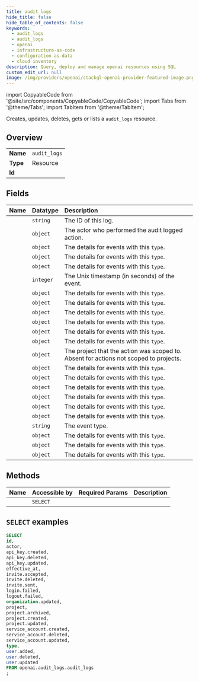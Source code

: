 ```yaml
---
title: audit_logs
hide_title: false
hide_table_of_contents: false
keywords:
  - audit_logs
  - audit_logs
  - openai
  - infrastructure-as-code
  - configuration-as-data
  - cloud inventory
description: Query, deploy and manage openai resources using SQL
custom_edit_url: null
image: /img/providers/openai/stackql-openai-provider-featured-image.png
---
```


import CopyableCode from '@site/src/components/CopyableCode/CopyableCode';
import Tabs from '@theme/Tabs';
import TabItem from '@theme/TabItem';

Creates, updates, deletes, gets or lists a <code>audit_logs</code> resource.

## Overview
<table><tbody>
<tr><td><b>Name</b></td><td><code>audit_logs</code></td></tr>
<tr><td><b>Type</b></td><td>Resource</td></tr>
<tr><td><b>Id</b></td><td><CopyableCode code="openai.audit_logs.audit_logs" /></td></tr>
</tbody></table>

## Fields
| Name | Datatype | Description |
|:-----|:---------|:------------|
| <CopyableCode code="id" /> | `string` | The ID of this log. |
| <CopyableCode code="actor" /> | `object` | The actor who performed the audit logged action. |
| <CopyableCode code="api_key.created" /> | `object` | The details for events with this `type`. |
| <CopyableCode code="api_key.deleted" /> | `object` | The details for events with this `type`. |
| <CopyableCode code="api_key.updated" /> | `object` | The details for events with this `type`. |
| <CopyableCode code="effective_at" /> | `integer` | The Unix timestamp (in seconds) of the event. |
| <CopyableCode code="invite.accepted" /> | `object` | The details for events with this `type`. |
| <CopyableCode code="invite.deleted" /> | `object` | The details for events with this `type`. |
| <CopyableCode code="invite.sent" /> | `object` | The details for events with this `type`. |
| <CopyableCode code="login.failed" /> | `object` | The details for events with this `type`. |
| <CopyableCode code="logout.failed" /> | `object` | The details for events with this `type`. |
| <CopyableCode code="organization.updated" /> | `object` | The details for events with this `type`. |
| <CopyableCode code="project" /> | `object` | The project that the action was scoped to. Absent for actions not scoped to projects. |
| <CopyableCode code="project.archived" /> | `object` | The details for events with this `type`. |
| <CopyableCode code="project.created" /> | `object` | The details for events with this `type`. |
| <CopyableCode code="project.updated" /> | `object` | The details for events with this `type`. |
| <CopyableCode code="service_account.created" /> | `object` | The details for events with this `type`. |
| <CopyableCode code="service_account.deleted" /> | `object` | The details for events with this `type`. |
| <CopyableCode code="service_account.updated" /> | `object` | The details for events with this `type`. |
| <CopyableCode code="type" /> | `string` | The event type. |
| <CopyableCode code="user.added" /> | `object` | The details for events with this `type`. |
| <CopyableCode code="user.deleted" /> | `object` | The details for events with this `type`. |
| <CopyableCode code="user.updated" /> | `object` | The details for events with this `type`. |

## Methods
| Name | Accessible by | Required Params | Description |
|:-----|:--------------|:----------------|:------------|
| <CopyableCode code="list_audit_logs" /> | `SELECT` | <CopyableCode code="" /> |  |

## `SELECT` examples




```sql
SELECT
id,
actor,
api_key.created,
api_key.deleted,
api_key.updated,
effective_at,
invite.accepted,
invite.deleted,
invite.sent,
login.failed,
logout.failed,
organization.updated,
project,
project.archived,
project.created,
project.updated,
service_account.created,
service_account.deleted,
service_account.updated,
type,
user.added,
user.deleted,
user.updated
FROM openai.audit_logs.audit_logs
;
```